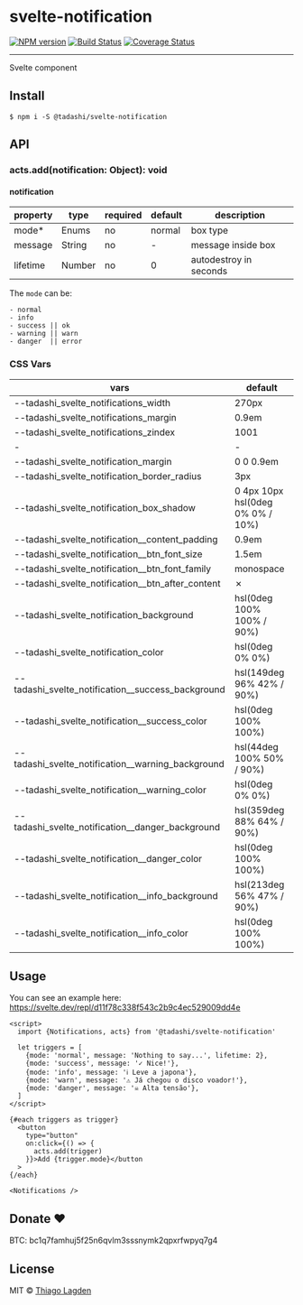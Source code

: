 # svelte-notification

[![NPM version][npm-img]][npm]
[![Build Status][ci-img]][ci]
[![Coverage Status][coveralls-img]][coveralls]

[npm-img]: https://img.shields.io/npm/v/@tadashi/svelte-notification.svg
[npm]: https://www.npmjs.com/package/@tadashi/svelte-notification
[ci-img]: https://github.com/lagden/svelte-notification/actions/workflows/nodejs.yml/badge.svg
[ci]: https://github.com/lagden/svelte-notification/actions/workflows/nodejs.yml
[coveralls-img]: https://coveralls.io/repos/github/lagden/svelte-notification/badge.svg?branch=main
[coveralls]: https://coveralls.io/github/lagden/svelte-notification?branch=main

---

Svelte component

## Install

```
$ npm i -S @tadashi/svelte-notification
```

## API

### acts.add(notification: Object): void

#### notification

| property | type   | required | default | description            |
| -------- | ------ | -------- | ------- | ---------------------- |
| mode\*   | Enums  | no       | normal  | box type               |
| message  | String | no       | -       | message inside box     |
| lifetime | Number | no       | 0       | autodestroy in seconds |

The `mode` can be:

```
- normal
- info
- success || ok
- warning || warn
- danger  || error
```

### CSS Vars

| vars                                                | default                          |
| --------------------------------------------------- | -------------------------------- |
| --tadashi_svelte_notifications_width                | 270px                            |
| --tadashi_svelte_notifications_margin               | 0.9em                            |
| --tadashi_svelte_notifications_zindex               | 1001                             |
| \-                                                  | \-
| --tadashi_svelte_notification_margin                | 0 0 0.9em                        |
| --tadashi_svelte_notification_border_radius         | 3px                              |
| --tadashi_svelte_notification_box_shadow            | 0 4px 10px hsl(0deg 0% 0% / 10%) |
| --tadashi_svelte_notification\_\_content_padding    | 0.9em                            |
| --tadashi_svelte_notification\_\_btn_font_size      | 1.5em                            |
| --tadashi_svelte_notification\_\_btn_font_family    | monospace                        |
| --tadashi_svelte_notification\_\_btn_after_content  | ✗                                |
| --tadashi_svelte_notification_background            | hsl(0deg 100% 100% / 90%)        |
| --tadashi_svelte_notification_color                 | hsl(0deg 0% 0%)                  |
| --tadashi_svelte_notification\_\_success_background | hsl(149deg 96% 42% / 90%)        |
| --tadashi_svelte_notification\_\_success_color      | hsl(0deg 100% 100%)              |
| --tadashi_svelte_notification\_\_warning_background | hsl(44deg 100% 50% / 90%)        |
| --tadashi_svelte_notification\_\_warning_color      | hsl(0deg 0% 0%)                  |
| --tadashi_svelte_notification\_\_danger_background  | hsl(359deg 88% 64% / 90%)        |
| --tadashi_svelte_notification\_\_danger_color       | hsl(0deg 100% 100%)              |
| --tadashi_svelte_notification\_\_info_background    | hsl(213deg 56% 47% / 90%)        |
| --tadashi_svelte_notification\_\_info_color         | hsl(0deg 100% 100%)              |

## Usage

You can see an example here: https://svelte.dev/repl/d11f78c338f543c2b9c4ec529009dd4e

```svelte
<script>
  import {Notifications, acts} from '@tadashi/svelte-notification'

  let triggers = [
    {mode: 'normal', message: 'Nothing to say...', lifetime: 2},
    {mode: 'success', message: '✓ Nice!'},
    {mode: 'info', message: 'ℹ Leve a japona'},
    {mode: 'warn', message: '⚠ Já chegou o disco voador!'},
    {mode: 'danger', message: '☠ Alta tensão'},
  ]
</script>

{#each triggers as trigger}
  <button
    type="button"
    on:click={() => {
      acts.add(trigger)
    }}>Add {trigger.mode}</button
  >
{/each}

<Notifications />
```

## Donate ❤️

BTC: bc1q7famhuj5f25n6qvlm3sssnymk2qpxrfwpyq7g4


## License

MIT © [Thiago Lagden](https://github.com/lagden)

